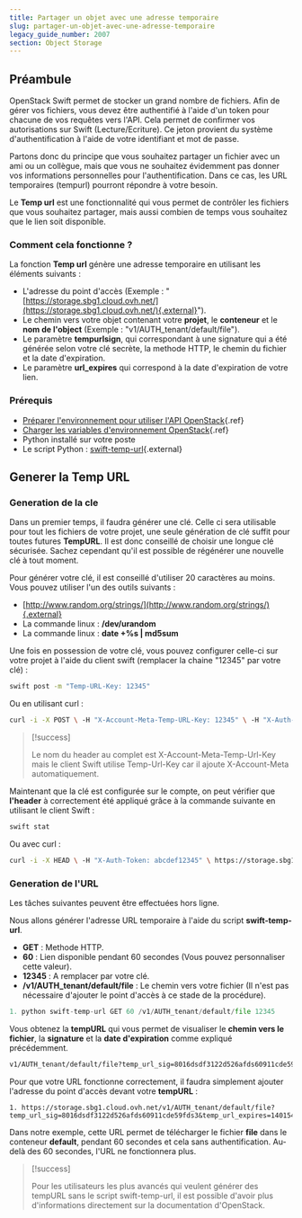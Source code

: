 ```yaml
---
title: Partager un objet avec une adresse temporaire
slug: partager-un-objet-avec-une-adresse-temporaire
legacy_guide_number: 2007
section: Object Storage
---
```


## Préambule
OpenStack Swift permet de stocker un grand nombre de fichiers. Afin de gérer vos fichiers, vous devez être authentifié à l'aide d'un token pour chacune de vos requêtes vers l'API. Cela permet de confirmer vos autorisations sur Swift (Lecture/Ecriture). Ce jeton provient du système d'authentification à l'aide de votre identifiant et mot de passe.

Partons donc du principe que vous souhaitez partager un fichier avec un ami ou un collègue, mais que vous ne souhaitez évidemment pas donner vos informations personnelles pour l'authentification. Dans ce cas, les URL temporaires (tempurl) pourront répondre à votre besoin.

Le **Temp url** est une fonctionnalité qui vous permet de contrôler les fichiers que vous souhaitez partager, mais aussi combien de temps vous souhaitez que le lien soit disponible.


### Comment cela fonctionne ?
La fonction **Temp url** génère une adresse temporaire en utilisant les éléments suivants :

- L'adresse du point d'accès (Exemple : "[https://storage.sbg1.cloud.ovh.net/](https://storage.sbg1.cloud.ovh.net/){.external}").
- Le chemin vers votre objet contenant votre **projet**, le **conteneur** et le **nom de l'object** (Exemple : "v1/AUTH_tenant/default/file").
- Le paramètre **tempurlsign**, qui correspondant à une signature qui a été générée selon votre clé secrète, la methode HTTP, le chemin du fichier et la date d'expiration.
- Le paramètre **url_expires** qui correspond à la date d'expiration de votre lien.


### Prérequis
- [Préparer l'environnement pour utiliser l'API OpenStack]({legacy}1851){.ref}
- [Charger les variables d'environnement OpenStack]({legacy}1852){.ref}
- Python installé sur votre poste
- Le script Python : [swift-temp-url](https://raw.githubusercontent.com/openstack/swift/master/bin/swift-temp-url){.external}


## Generer la Temp URL

### Generation de la cle
Dans un premier temps, il faudra générer une clé. Celle ci sera utilisable pour tout les fichiers de votre projet, une seule génération de clé suffit pour toutes futures **TempURL**. Il est donc conseillé de choisir une longue clé sécurisée. Sachez cependant qu'il est possible de régénérer une nouvelle clé à tout moment.

Pour générer votre clé, il est conseillé d'utiliser 20 caractères au moins. Vous pouvez utiliser l'un des outils suivants :

- [http://www.random.org/strings/](http://www.random.org/strings/){.external}
- La commande linux : **/dev/urandom**
- La commande linux : **date +%s | md5sum**

Une fois en possession de votre clé, vous pouvez configurer celle-ci sur votre projet à l'aide du client swift (remplacer la chaine "12345" par votre clé) :


```bash
swift post -m "Temp-URL-Key: 12345"
```

Ou en utilisant curl :


```bash
curl -i -X POST \ -H "X-Account-Meta-Temp-URL-Key: 12345" \ -H "X-Auth-Token: abcdef12345" \ https://storage.sbg1.cloud.ovh.net/v1/AUTH_ProjectID
```



> [!success]
>
> Le nom du header au complet est  X-Account-Meta-Temp-Url-Key  mais le client Swift utilise  Temp-Url-Key  car il ajoute  X-Account-Meta automatiquement.
> 

Maintenant que la clé est configurée sur le compte, on peut vérifier que **l'header** à correctement été appliqué grâce à la commande suivante en utilisant le client Swift :


```bash
swift stat
```

Ou avec curl :


```bash
curl -i -X HEAD \ -H "X-Auth-Token: abcdef12345" \ https://storage.sbg1.cloud.ovh.net/v1/AUTH_ProjectID
```


### Generation de l'URL
Les tâches suivantes peuvent être effectuées hors ligne.

Nous allons générer l'adresse URL temporaire à l'aide du script  **swift-temp-url**.

- **GET** : Methode HTTP.
- **60** : Lien disponible pendant 60 secondes (Vous pouvez personnaliser cette valeur).
- **12345** : A remplacer par votre clé.
- **/v1/AUTH_tenant/default/file** : Le chemin vers votre fichier (Il n'est pas nécessaire d'ajouter le point d'accès à ce stade de la procédure).


```python
1. python swift-temp-url GET 60 /v1/AUTH_tenant/default/file 12345
```

Vous obtenez la **tempURL** qui vous permet de visualiser le **chemin vers le fichier**, la **signature** et la **date d'expiration** comme expliqué précédemment.


```bash
v1/AUTH_tenant/default/file?temp_url_sig=8016dsdf3122d526afds60911cde59fds3&temp_url_expires=1401548543
```

Pour que votre URL fonctionne correctement, il faudra simplement ajouter l'adresse du point d'accès devant votre **tempURL** :


```None
1. https://storage.sbg1.cloud.ovh.net/v1/AUTH_tenant/default/file?temp_url_sig=8016dsdf3122d526afds60911cde59fds3&temp_url_expires=1401548543
```

Dans notre exemple, cette URL permet de télécharger le fichier **file** dans le conteneur **default**, pendant 60 secondes et cela sans authentification. Au-delà des 60 secondes, l'URL ne fonctionnera plus.



> [!success]
>
> Pour les utilisateurs les plus avancés qui veulent générer des tempURL sans le script swift-temp-url,
> il est possible d'avoir plus d'informations directement sur la documentation d'OpenStack.
> 